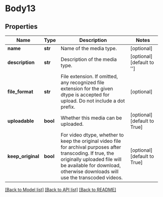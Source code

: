 # Body13

## Properties
Name | Type | Description | Notes
------------ | ------------- | ------------- | -------------
**name** | **str** | Name of the media type. | [optional] 
**description** | **str** | Description of the media type. | [optional] [default to '']
**file_format** | **str** | File extension. If omitted, any recognized file extension for the given dtype is accepted for upload. Do not include a dot prefix. | [optional] 
**uploadable** | **bool** | Whether this media can be uploaded. | [optional] [default to True]
**keep_original** | **bool** | For video dtype, whether to keep the original video file for archival purposes after transcoding. If true, the originally uploaded file will be available for download, otherwise downloads will use the transcoded videos. | [optional] [default to True]

[[Back to Model list]](../README.md#documentation-for-models) [[Back to API list]](../README.md#documentation-for-api-endpoints) [[Back to README]](../README.md)

